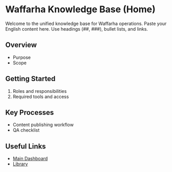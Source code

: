 # Waffarha Knowledge Base (Home)

Welcome to the unified knowledge base for Waffarha operations. Paste your English content here. Use headings (##, ###), bullet lists, and links.

## Overview
- Purpose
- Scope

## Getting Started
1. Roles and responsibilities
2. Required tools and access

## Key Processes
- Content publishing workflow
- QA checklist

## Useful Links
- [Main Dashboard](/dashboard)
- [Library](/library)
